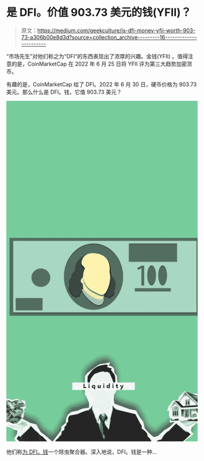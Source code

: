 # 是 DFI。价值 903.73 美元的钱(YFII)？

> 原文：<https://medium.com/geekculture/is-dfi-money-yfii-worth-903-73-a306b00e8d3d?source=collection_archive---------16----------------------->

“市场先生”对他们称之为“DFI”的东西表现出了浓厚的兴趣。金钱(YFII) 。值得注意的是，CoinMarketCap 在 2022 年 6 月 25 日将 YFII 评为第三大趋势加密货币。

有趣的是，CoinMarketCap 给了 DFI。2022 年 6 月 30 日，硬币价格为 903.73 美元。那么什么是 DFI。钱，它值 903.73 美元？

![](img/47905dadd88425d8ea0c12bd1f340c1c.png)

他们称[为 DFI。钱](https://www.washingtonpost.com/business/the-west-is-facing-a-followership-crisis/2022/06/20/cb754fd0-f06f-11ec-ac16-8fbf7194cd78_story.html)一个除虫聚合器。深入地说，DFI。钱是一种…